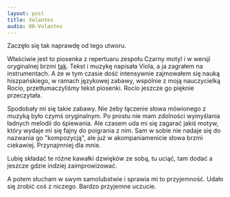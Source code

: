 ```yaml
---
layout: post
title: Volantes
audio: 00-Volantes
---
```

Zaczęło się tak naprawdę od tego utworu.

Właściwie jest to piosenka z repertuaru zespołu Czarny motyl i w wersji oryginalnej brzmi [tak](https://soundcloud.com/czarny-motyl/falbanki?in=czarny-motyl/sets/maszyna-do-robienia-dymu). Tekst i muzykę napisała Viola, a ja zagrałem na instrumentach.
A że w tym czasie dość intensywnie zajmowałem się nauką hiszpańskiego, w ramach językowej zabawy, wspólnie z moją nauczycielką Rocío, przetłumaczyliśmy tekst piosenki. Rocío jeszcze go pięknie przeczytała.

Spodobały mi się takie zabawy. Nie żeby łączenie słowa mówionego z muzyką było czymś oryginalnym. Po prostu nie mam zdolności wymyślania ładnych melodii do śpiewania. Ale czasem uda mi się zagarać jakiś motyw, który wydaje mi się fajny do poigrania z nim. Sam w sobie nie nadaje się do nazwania go "kompozycją", ale już w akompaniamenicie słowa brzmi ciekawiej. Przynajmniej dla mnie.

Lubię składać te różne kawałki dzwięków ze sobą, tu uciąć, tam dodać a jeszcze gdzie indziej zaimprowizować.

A potem słucham w swym samolubstwie i sprawia mi to przyjemność. Udało się zrobić coś z niczego. Bardzo przyjemne uczucie.
